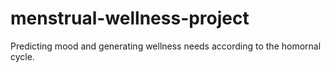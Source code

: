 # menstrual-wellness-project
Predicting mood and generating wellness needs according to the homornal cycle.
